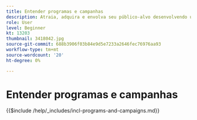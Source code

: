 ```yaml
---
title: Entender programas e campanhas
description: Atraia, adquira e envolva seu público-alvo desenvolvendo uma estratégia de marketing de conteúdo.
role: User
level: Beginner
kt: 13203
thumbnail: 3418042.jpg
source-git-commit: 688b3906f03b84e9d5e7233a2646fec76976aa93
workflow-type: tm+mt
source-wordcount: '20'
ht-degree: 0%

---
```



# Entender programas e campanhas

{{$include /help/_includes/incl-programs-and-campaigns.md}}